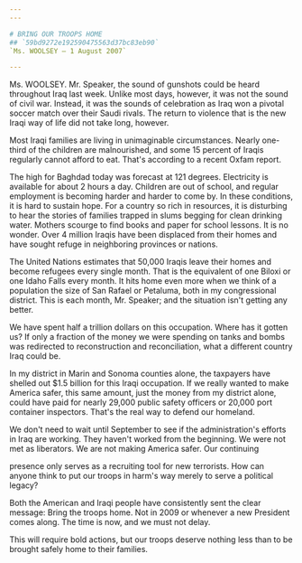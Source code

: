 ```yaml
---
---

# BRING OUR TROOPS HOME
## `59bd9272e192590475563d37bc83eb90`
`Ms. WOOLSEY — 1 August 2007`

---
```



Ms. WOOLSEY. Mr. Speaker, the sound of gunshots could be heard 
throughout Iraq last week. Unlike most days, however, it was not the 
sound of civil war. Instead, it was the sounds of celebration as Iraq 
won a pivotal soccer match over their Saudi rivals. The return to 
violence that is the new Iraqi way of life did not take long, however.

Most Iraqi families are living in unimaginable circumstances. Nearly 
one-third of the children are malnourished, and some 15 percent of 
Iraqis regularly cannot afford to eat. That's according to a recent 
Oxfam report.

The high for Baghdad today was forecast at 121 degrees. Electricity 
is available for about 2 hours a day. Children are out of school, and 
regular employment is becoming harder and harder to come by. In these 
conditions, it is hard to sustain hope. For a country so rich in 
resources, it is disturbing to hear the stories of families trapped in 
slums begging for clean drinking water. Mothers scourge to find books 
and paper for school lessons. It is no wonder. Over 4 million Iraqis 
have been displaced from their homes and have sought refuge in 
neighboring provinces or nations.

The United Nations estimates that 50,000 Iraqis leave their homes and 
become refugees every single month. That is the equivalent of one 
Biloxi or one Idaho Falls every month. It hits home even more when we 
think of a population the size of San Rafael or Petaluma, both in my 
congressional district. This is each month, Mr. Speaker; and the 
situation isn't getting any better.

We have spent half a trillion dollars on this occupation. Where has 
it gotten us? If only a fraction of the money we were spending on tanks 
and bombs was redirected to reconstruction and reconciliation, what a 
different country Iraq could be.

In my district in Marin and Sonoma counties alone, the taxpayers have 
shelled out $1.5 billion for this Iraqi occupation. If we really wanted 
to make America safer, this same amount, just the money from my 
district alone, could have paid for nearly 29,000 public safety 
officers or 20,000 port container inspectors. That's the real way to 
defend our homeland.

We don't need to wait until September to see if the administration's 
efforts in Iraq are working. They haven't worked from the beginning. We 
were not met as liberators. We are not making America safer. Our 
continuing


presence only serves as a recruiting tool for new terrorists. How can 
anyone think to put our troops in harm's way merely to serve a 
political legacy?

Both the American and Iraqi people have consistently sent the clear 
message: Bring the troops home. Not in 2009 or whenever a new President 
comes along. The time is now, and we must not delay.

This will require bold actions, but our troops deserve nothing less 
than to be brought safely home to their families.
